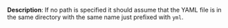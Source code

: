__Description__: If no path is specified it should assume that the YAML file is in the same directory with the same name just prefixed with `yml`.